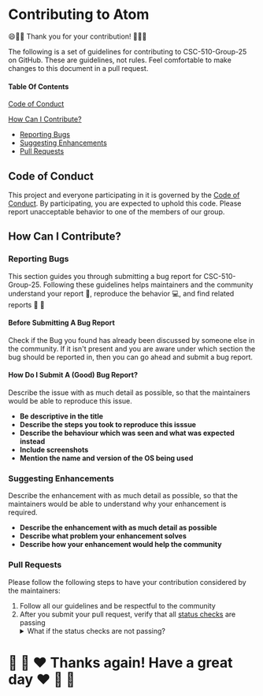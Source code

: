 # Contributing to Atom

:smile::tada::vulcan_salute: Thank you for your contribution! :tada::smile::vulcan_salute:

The following is a set of guidelines for contributing to CSC-510-Group-25 on GitHub. These are guidelines, not rules. Feel comfortable to make changes to this document in a pull request.

#### Table Of Contents

[Code of Conduct](#code-of-conduct)

[How Can I Contribute?](#how-can-i-contribute)
  * [Reporting Bugs](#reporting-bugs)
  * [Suggesting Enhancements](#suggesting-enhancements)
  * [Pull Requests](#pull-requests)

## Code of Conduct

This project and everyone participating in it is governed by the [Code of Conduct](CODE_OF_CONDUCT.md). By participating, you are expected to uphold this code. Please report unacceptable behavior to one of the members of our group. 

## How Can I Contribute?

### Reporting Bugs

This section guides you through submitting a bug report for CSC-510-Group-25. Following these guidelines helps maintainers and the community understand your report :pencil:, reproduce the behavior :computer:, and find related reports :mag_right: 🥇


#### Before Submitting A Bug Report

Check if the Bug you found has already been discussed by someone else in the community. If it isn't present and you are aware under which section the bug should be reported in, then you can go ahead and submit a bug report. 

#### How Do I Submit A (Good) Bug Report?

Describe the issue with as much detail as possible, so that the maintainers would be able to reproduce this issue. 

* **Be descriptive in the title**
* **Describe the steps you took to reproduce this isssue**
* **Describe the behaviour which was seen and what was expected instead**
* **Include screenshots**
* **Mention the name and version of the OS being used** 

### Suggesting Enhancements

Describe the enhancement with as much detail as possible, so that the maintainers would be able to understand why your enhancement is required.

* **Describe the enhancement with as much detail as possible**
* **Describe what problem your enhancement solves**
* **Describe how your enhancement would help the community**

### Pull Requests

Please follow the following steps to have your contribution considered by the maintainers:

1. Follow all our guidelines and be respectful to the community
2. After you submit your pull request, verify that all [status checks](https://help.github.com/articles/about-status-checks/) are passing <details><summary>What if the status checks are not passing?</summary>If a status check is not passing, and you believe that this is unrelated to your change, please leave a comment on the pull request explaining why you believe the failure is unrelated. A maintainer will re-run the status check for you. If we conclude that the failure was a false positive, then we will open an issue </details>

# :vulcan_salute:	:partying_face:	:heart: Thanks again! Have a great day :heart: :partying_face:	:vulcan_salute:
